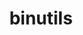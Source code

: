 ---
title: "binutils"
layout: cache
categories: [package, v0.18.1]
meta: {"versions": ["2.36.1", "2.38"], "compilers": ["gcc@=7.5.0"], "oss": ["ubuntu18.04"], "platforms": ["linux"], "targets": ["x86_64"], "stacks": ["data-vis-sdk", "e4s", "root"], "num_specs": 2, "num_specs_by_stack": {"e4s": 1, "root": 2, "data-vis-sdk": 1}}
spec_details: [{"hash": "qb6yv7xzksbj2q6crz7px2fbfrjy6sly", "compiler": "gcc@=7.5.0", "versions": ["2.36.1"], "os": "ubuntu18.04", "platform": "linux", "target": "x86_64", "variants": ["~gas", "+gold", "+headers", "~interwork", "+ld", "+libiberty", "libs=shared,static", "~lto", "~nls", "patches=a51b7bf", "+plugins"], "stacks": ["e4s", "root"], "size": "-", "tarball": "https://binaries.spack.io/v0.18.1/build_cache/linux-ubuntu18.04-x86_64/gcc-7.5.0/binutils-2.36.1/linux-ubuntu18.04-x86_64-gcc-7.5.0-binutils-2.36.1-qb6yv7xzksbj2q6crz7px2fbfrjy6sly.spack"}, {"hash": "kiexepgh23yx5oerq2j3rixujetfxx3y", "compiler": "gcc@=7.5.0", "versions": ["2.38"], "os": "ubuntu18.04", "platform": "linux", "target": "x86_64", "variants": ["~gas", "+gold", "~headers", "~interwork", "+ld", "~libiberty", "libs=shared,static", "~lto", "+nls", "+plugins"], "stacks": ["root", "data-vis-sdk"], "size": "-", "tarball": "https://binaries.spack.io/v0.18.1/build_cache/linux-ubuntu18.04-x86_64/gcc-7.5.0/binutils-2.38/linux-ubuntu18.04-x86_64-gcc-7.5.0-binutils-2.38-kiexepgh23yx5oerq2j3rixujetfxx3y.spack"}]
---